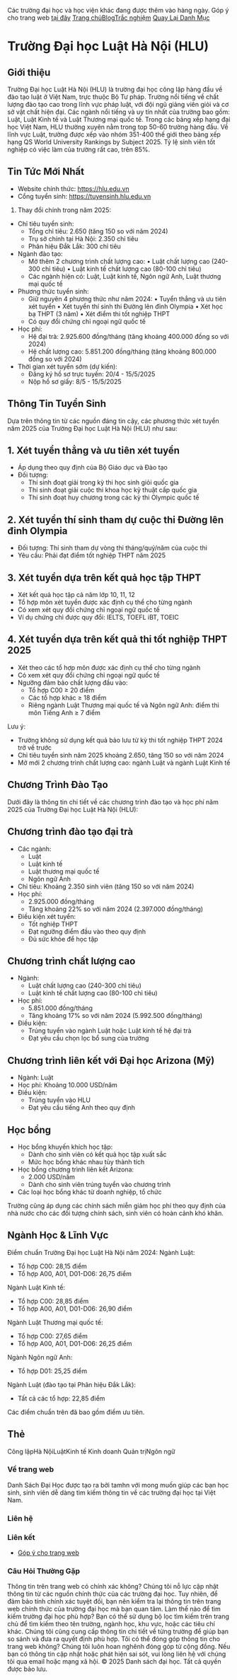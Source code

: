 Các trường đại học và học viện khác đang được thêm vào hàng ngày. Góp ý cho trang web [tại đây](https://itstamhn.fillout.com/t/5u3BTLHLWRus)
[Trang chủ](https://dsdaihoc.com/)[Blog](https://dsdaihoc.com/blog)[Trắc nghiệm](https://dsdaihoc.com/quiz)
[Quay Lại Danh Mục](https://dsdaihoc.com/)
# Trường Đại học Luật Hà Nội (HLU)
## Giới thiệu
Trường Đại học Luật Hà Nội (HLU) là trường đại học công lập hàng đầu về đào tạo luật ở Việt Nam, trực thuộc Bộ Tư pháp. Trường nổi tiếng về chất lượng đào tạo cao trong lĩnh vực pháp luật, với đội ngũ giảng viên giỏi và cơ sở vật chất hiện đại. Các ngành nổi tiếng và uy tín nhất của trường bao gồm: Luật, Luật Kinh tế và Luật Thương mại quốc tế. Trong các bảng xếp hạng đại học Việt Nam, HLU thường xuyên nằm trong top 50-60 trường hàng đầu. Về lĩnh vực Luật, trường được xếp vào nhóm 351-400 thế giới theo bảng xếp hạng QS World University Rankings by Subject 2025. Tỷ lệ sinh viên tốt nghiệp có việc làm của trường rất cao, trên 85%.
## Tin Tức Mới Nhất
  * Website chính thức: <https://hlu.edu.vn>
  * Cổng tuyển sinh: <https://tuyensinh.hlu.edu.vn>


  1. Thay đổi chính trong năm 2025:


  * Chỉ tiêu tuyển sinh:
    * Tổng chỉ tiêu: 2.650 (tăng 150 so với năm 2024)
    * Trụ sở chính tại Hà Nội: 2.350 chỉ tiêu
    * Phân hiệu Đắk Lắk: 300 chỉ tiêu
  * Ngành đào tạo:
    * Mở thêm 2 chương trình chất lượng cao: • Luật chất lượng cao (240-300 chỉ tiêu) • Luật kinh tế chất lượng cao (80-100 chỉ tiêu)
    * Các ngành hiện có: Luật, Luật kinh tế, Ngôn ngữ Anh, Luật thương mại quốc tế
  * Phương thức tuyển sinh:
    * Giữ nguyên 4 phương thức như năm 2024: • Tuyển thẳng và ưu tiên xét tuyển • Xét tuyển thí sinh thi Đường lên đỉnh Olympia • Xét học bạ THPT (3 năm) • Xét điểm thi tốt nghiệp THPT
    * Có quy đổi chứng chỉ ngoại ngữ quốc tế
  * Học phí:
    * Hệ đại trà: 2.925.600 đồng/tháng (tăng khoảng 400.000 đồng so với 2024)
    * Hệ chất lượng cao: 5.851.200 đồng/tháng (tăng khoảng 800.000 đồng so với 2024)
  * Thời gian xét tuyển sớm (dự kiến):
    * Đăng ký hồ sơ trực tuyến: 20/4 - 15/5/2025
    * Nộp hồ sơ giấy: 8/5 - 15/5/2025


## Thông Tin Tuyển Sinh
Dựa trên thông tin từ các nguồn đáng tin cậy, các phương thức xét tuyển năm 2025 của Trường Đại học Luật Hà Nội (HLU) như sau:
## 1. Xét tuyển thẳng và ưu tiên xét tuyển
  * Áp dụng theo quy định của Bộ Giáo dục và Đào tạo
  * Đối tượng: 
    * Thí sinh đoạt giải trong kỳ thi học sinh giỏi quốc gia
    * Thí sinh đoạt giải cuộc thi khoa học kỹ thuật cấp quốc gia
    * Thí sinh đoạt huy chương trong các kỳ thi Olympic quốc tế


## 2. Xét tuyển thí sinh tham dự cuộc thi Đường lên đỉnh Olympia
  * Đối tượng: Thí sinh tham dự vòng thi tháng/quý/năm của cuộc thi
  * Yêu cầu: Phải đạt điểm tốt nghiệp THPT năm 2025


## 3. Xét tuyển dựa trên kết quả học tập THPT
  * Xét kết quả học tập cả năm lớp 10, 11, 12
  * Tổ hợp môn xét tuyển được xác định cụ thể cho từng ngành
  * Có xem xét quy đổi chứng chỉ ngoại ngữ quốc tế
  * Ví dụ chứng chỉ được quy đổi: IELTS, TOEFL iBT, TOEIC


## 4. Xét tuyển dựa trên kết quả thi tốt nghiệp THPT 2025
  * Xét theo các tổ hợp môn được xác định cụ thể cho từng ngành
  * Có xem xét quy đổi chứng chỉ ngoại ngữ quốc tế
  * Ngưỡng đảm bảo chất lượng đầu vào: 
    * Tổ hợp C00 ≥ 20 điểm
    * Các tổ hợp khác ≥ 18 điểm
    * Riêng ngành Luật Thương mại quốc tế và Ngôn ngữ Anh: điểm thi môn Tiếng Anh ≥ 7 điểm


Lưu ý:
  * Trường không sử dụng kết quả bảo lưu từ kỳ thi tốt nghiệp THPT 2024 trở về trước
  * Chỉ tiêu tuyển sinh năm 2025 khoảng 2.650, tăng 150 so với năm 2024
  * Mở mới 2 chương trình chất lượng cao: ngành Luật và ngành Luật Kinh tế


## Chương Trình Đào Tạo
Dưới đây là thông tin chi tiết về các chương trình đào tạo và học phí năm 2025 của Trường Đại học Luật Hà Nội (HLU):
## Chương trình đào tạo đại trà
  * Các ngành:
    * Luật
    * Luật kinh tế
    * Luật thương mại quốc tế
    * Ngôn ngữ Anh
  * Chỉ tiêu: Khoảng 2.350 sinh viên (tăng 150 so với năm 2024)
  * Học phí:
    * 2.925.000 đồng/tháng
    * Tăng khoảng 22% so với năm 2024 (2.397.000 đồng/tháng)
  * Điều kiện xét tuyển:
    * Tốt nghiệp THPT
    * Đạt ngưỡng điểm đầu vào theo quy định
    * Đủ sức khỏe để học tập


## Chương trình chất lượng cao
  * Ngành:
    * Luật chất lượng cao (240-300 chỉ tiêu)
    * Luật kinh tế chất lượng cao (80-100 chỉ tiêu)
  * Học phí:
    * 5.851.000 đồng/tháng
    * Tăng khoảng 17% so với năm 2024 (5.992.500 đồng/tháng)
  * Điều kiện:
    * Trúng tuyển vào ngành Luật hoặc Luật kinh tế hệ đại trà
    * Đạt yêu cầu chọn lọc bổ sung của trường


## Chương trình liên kết với Đại học Arizona (Mỹ)
  * Ngành: Luật
  * Học phí: Khoảng 10.000 USD/năm
  * Điều kiện:
    * Trúng tuyển vào HLU
    * Đạt yêu cầu tiếng Anh theo quy định


## Học bổng
  * Học bổng khuyến khích học tập:
    * Dành cho sinh viên có kết quả học tập xuất sắc
    * Mức học bổng khác nhau tùy thành tích
  * Học bổng chương trình liên kết Arizona:
    * 2.000 USD/năm
    * Dành cho sinh viên trúng tuyển vào chương trình
  * Các loại học bổng khác từ doanh nghiệp, tổ chức


Trường cũng áp dụng các chính sách miễn giảm học phí theo quy định của nhà nước cho các đối tượng chính sách, sinh viên có hoàn cảnh khó khăn.
## Ngành Học & Lĩnh Vực
Điểm chuẩn Trường Đại học Luật Hà Nội năm 2024:
Ngành Luật:
  * Tổ hợp C00: 28,15 điểm
  * Tổ hợp A00, A01, D01-D06: 26,75 điểm


Ngành Luật Kinh tế:
  * Tổ hợp C00: 28,85 điểm
  * Tổ hợp A00, A01, D01-D06: 26,90 điểm


Ngành Luật Thương mại quốc tế:
  * Tổ hợp C00: 27,65 điểm
  * Tổ hợp A00, A01, D01-D06: 26,25 điểm


Ngành Ngôn ngữ Anh:
  * Tổ hợp D01: 25,25 điểm


Ngành Luật (đào tạo tại Phân hiệu Đắk Lắk):
  * Tất cả các tổ hợp: 22,85 điểm


Các điểm chuẩn trên đã bao gồm điểm ưu tiên.
## Thẻ
Công lậpHà NộiLuậtKinh tế Kinh doanh Quản trịNgôn ngữ
### Về trang web
Danh Sách Đại Học được tạo ra bởi tamhn với mong muốn giúp các bạn học sinh, sinh viên dễ dàng tìm kiếm thông tin về các trường đại học tại Việt Nam.
### Liên hệ
[](https://facebook.com/itstamhn)[](https://instagram.com/itstamhn)
### Liên kết
  * [Góp ý cho trang web](https://itstamhn.fillout.com/t/5u3BTLHLWRus)


### Câu Hỏi Thường Gặp
Thông tin trên trang web có chính xác không?
Chúng tôi nỗ lực cập nhật thông tin từ các nguồn chính thức của các trường đại học. Tuy nhiên, để đảm bảo tính chính xác tuyệt đối, bạn nên kiểm tra lại thông tin trên trang web chính thức của trường đại học mà bạn quan tâm.
Làm thế nào để tìm kiếm trường đại học phù hợp?
Bạn có thể sử dụng bộ lọc tìm kiếm trên trang chủ để tìm kiếm theo tên trường, ngành học, khu vực, hoặc các tiêu chí khác. Chúng tôi cũng cung cấp thông tin chi tiết về từng trường để giúp bạn so sánh và đưa ra quyết định phù hợp.
Tôi có thể đóng góp thông tin cho trang web không?
Chúng tôi luôn hoan nghênh đóng góp từ cộng đồng. Nếu bạn có thông tin cập nhật hoặc phát hiện sai sót, vui lòng liên hệ với chúng tôi qua email hoặc mạng xã hội.
© 2025 Danh sách đại học. Tất cả quyền được bảo lưu.
